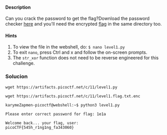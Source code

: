 #### Description

Can you crack the password to get the flag?Download the password checker [here](https://artifacts.picoctf.net/c/11/level1.py) and you'll need the encrypted [flag](https://artifacts.picoctf.net/c/11/level1.flag.txt.enc) in the same directory too.

#### Hints
1. To view the file in the webshell, do: `$ nano level1.py`
2. To exit `nano`, press Ctrl and x and follow the on-screen prompts.
3. The `str_xor` function does not need to be reverse engineered for this challenge.


### Solucion
```
wget https://artifacts.picoctf.net/c/11/level1.py

wget https://artifacts.picoctf.net/c/11/level1.flag.txt.enc

karymeZapmen-picoctf@webshell:~$ python3 level1.py

Please enter correct password for flag: 1e1a

Welcome back... your flag, user:
picoCTF{545h_r1ng1ng_fa343060}
```